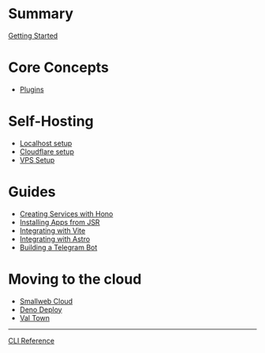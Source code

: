 # Summary

[Getting Started](./getting-started.md)

# Core Concepts

- [Plugins](./plugins.md)

# Self-Hosting

- [Localhost setup](./localhost/localhost.md)
- [Cloudflare setup](./cloudflare/tunnel.md)
- [VPS Setup](./vps.md)

# Guides

- [Creating Services with Hono](./guides/hono.md)
- [Installing Apps from JSR](./guides/jsr.md)
- [Integrating with Vite](./guides/vite.md)
- [Integrating with Astro](./guides/astro.md)
- [Building a Telegram Bot](./guides/telegram.md)

# Moving to the cloud

- [Smallweb Cloud]()
- [Deno Deploy](./deno-deploy.md)
- [Val Town](./val-town.md)

---

[CLI Reference](./cli.md)

<!-- markdownlint-disable-file -->

